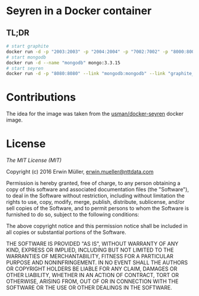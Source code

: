 # Seyren in a Docker container

## TL;DR

```bash
# start graphite
docker run -d -p "2003:2003" -p "2004:2004" -p "7002:7002" -p "8000:8000" --name graphite_carbon erwinnttdata/graphite_carbon
# start mongodb
docker run -d --name "mongodb" mongo:3.3.15
# start seyren
docker run -d -p "8080:8080" --link "mongodb:mongodb" --link "graphite_carbon:graphite"  -e "MONGO_URL=mongodb://mongodb:27017/seyren" -e "GRAPHITE_URL=http://graphite:8000" --name seyren erwinnttdata/seyren
```

# Contributions

The idea for the image was taken from the [usman/docker-seyren](https://hub.docker.com/r/usman/docker-seyren/) docker image.

# License

*The MIT License (MIT)*

Copyright (c) 2016 Erwin Müller, erwin.mueller@nttdata.com

Permission is hereby granted, free of charge, to any person obtaining a copy
of this software and associated documentation files (the "Software"), to deal
in the Software without restriction, including without limitation the rights
to use, copy, modify, merge, publish, distribute, sublicense, and/or sell
copies of the Software, and to permit persons to whom the Software is
furnished to do so, subject to the following conditions:

The above copyright notice and this permission notice shall be included in all
copies or substantial portions of the Software.

THE SOFTWARE IS PROVIDED "AS IS", WITHOUT WARRANTY OF ANY KIND, EXPRESS OR
IMPLIED, INCLUDING BUT NOT LIMITED TO THE WARRANTIES OF MERCHANTABILITY,
FITNESS FOR A PARTICULAR PURPOSE AND NONINFRINGEMENT. IN NO EVENT SHALL THE
AUTHORS OR COPYRIGHT HOLDERS BE LIABLE FOR ANY CLAIM, DAMAGES OR OTHER
LIABILITY, WHETHER IN AN ACTION OF CONTRACT, TORT OR OTHERWISE, ARISING FROM,
OUT OF OR IN CONNECTION WITH THE SOFTWARE OR THE USE OR OTHER DEALINGS IN THE
SOFTWARE.
